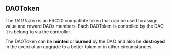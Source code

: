## DAOToken

The *DAOToken* is an ERC20 compatible token that can be used to assign value and reward DAOs members.
Each DAOToken is controlled by the DAO it is belong to via the controller.

The DAOToken can be **minted** or **burned** by the DAO and also be **destroyed** in the event of an upgrade to a better token or in other circumstances.
